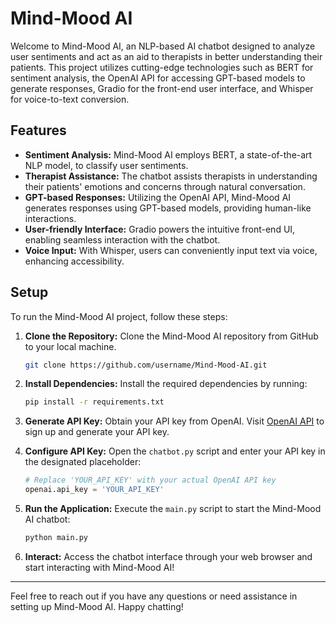 # Mind-Mood AI

Welcome to Mind-Mood AI, an NLP-based AI chatbot designed to analyze user sentiments and act as an aid to therapists in better understanding their patients. This project utilizes cutting-edge technologies such as BERT for sentiment analysis, the OpenAI API for accessing GPT-based models to generate responses, Gradio for the front-end user interface, and Whisper for voice-to-text conversion.

## Features
- **Sentiment Analysis:** Mind-Mood AI employs BERT, a state-of-the-art NLP model, to classify user sentiments.
- **Therapist Assistance:** The chatbot assists therapists in understanding their patients' emotions and concerns through natural conversation.
- **GPT-based Responses:** Utilizing the OpenAI API, Mind-Mood AI generates responses using GPT-based models, providing human-like interactions.
- **User-friendly Interface:** Gradio powers the intuitive front-end UI, enabling seamless interaction with the chatbot.
- **Voice Input:** With Whisper, users can conveniently input text via voice, enhancing accessibility.

## Setup
To run the Mind-Mood AI project, follow these steps:

1. **Clone the Repository:** Clone the Mind-Mood AI repository from GitHub to your local machine.
   ```bash
   git clone https://github.com/username/Mind-Mood-AI.git
   ```

2. **Install Dependencies:** Install the required dependencies by running:
   ```bash
   pip install -r requirements.txt
   ```

3. **Generate API Key:** Obtain your API key from OpenAI. Visit [OpenAI API](https://beta.openai.com/signup/) to sign up and generate your API key.

4. **Configure API Key:** Open the `chatbot.py` script and enter your API key in the designated placeholder:
   ```python
   # Replace 'YOUR_API_KEY' with your actual OpenAI API key
   openai.api_key = 'YOUR_API_KEY'
   ```

5. **Run the Application:** Execute the `main.py` script to start the Mind-Mood AI chatbot:
   ```bash
   python main.py
   ```

6. **Interact:** Access the chatbot interface through your web browser and start interacting with Mind-Mood AI!

---

Feel free to reach out if you have any questions or need assistance in setting up Mind-Mood AI. Happy chatting!
